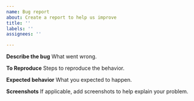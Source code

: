```yaml
---
name: Bug report
about: Create a report to help us improve
title: ''
labels: ''
assignees: ''

---
```


**Describe the bug**
What went wrong.

**To Reproduce**
Steps to reproduce the behavior.

**Expected behavior**
What you expected to happen.

**Screenshots**
If applicable, add screenshots to help explain your problem.
